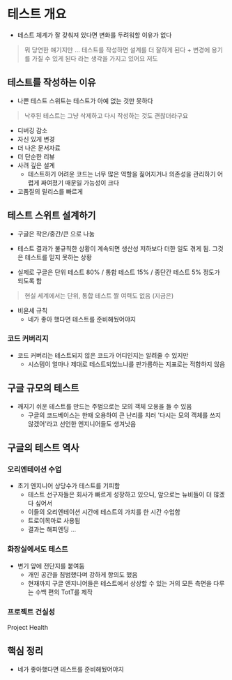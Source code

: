 # 테스트 개요

- 테스트 체계가 잘 갖춰져 있다면 변화를 두려워할 이유가 없다

> 뭐 당연한 얘기지만 ... 테스트를 작성하면 설계를 더 잘하게 된다 + 변경에 용기를 가질 수 있게 된다
> 라는 생각을 가지고 있어요 저도

## 테스트를 작성하는 이유

- 나쁜 테스트 스위트는 테스트가 아예 없는 것만 못하다

> 낙후된 테스트는 그냥 삭제하고 다시 작성하는 것도 괜찮더라구요 

- 디버깅 감소
- 자신 있게 변경
- 더 나은 문서자료
- 더 단순한 리뷰
- 사려 깊은 설계
  - 테스트하기 어려운 코드는 너무 많은 역할을 짊어지거나 의존성을 관리하기 어렵게 짜여졌기 때문일 가능성이 크다
- 고품질의 릴리스를 빠르게

## 테스트 스위트 설계하기

- 구글은 작은/중간/큰 으로 나눔

- 테스트 결과가 불규칙한 상황이 계속되면 생산성 저하보다 더한 일도 겪게 됨. 그것은 테스트를 믿지 못하는 상황

- 실제로 구글은 단위 테스트 80% / 통합 테스트 15% / 종단간 테스트 5% 정도가 되도록 함

> 현실 세계에서는 단위, 통합 테스트 짤 여력도 없음 (지금은)

- 비욘세 규칙
  - 네가 좋아 했다면 테스트를 준비해뒀어야지

### 코드 커버리지

- 코드 커버리는 테스트되지 않은 코드가 어디인지는 알려줄 수 있지만  
  - 시스템이 얼마나 제대로 테스트되었느냐를 판가름하는 지표로는 적합하지 않음

## 구글 규모의 테스트

- 깨지기 쉬운 테스트를 만드는 주범으로는 모의 객체 오용을 들 수 있음
  - 구글의 코드베이스는 한때 오용하여 큰 난리를 치러 '다시는 모의 객체를 쓰지 않겠어'라고 선언한 엔지니어들도 생겨낫음

## 구글의 테스트 역사

### 오리엔테이션 수업

- 초기 엔지니어 상당수가 테스트를 기피함
  - 테스트 선구자들은 회사가 빠르게 성장하고 있으니, 앞으로는 뉴비들이 더 많겠다 싶어서
  - 이들의 오리엔테이션 시간에 테스트의 가치를 한 시간 수업함
  - 트로이목마로 사용됨
  - 결과는 해피엔딩 ...

### 화장실에서도 테스트

- 변기 앞에 전단지를 붙여둠
  - 개인 공간을 침범했다며 강하게 항의도 했음
  - 현재까지 구글 엔지니어들은 테스트에서 상상할 수 있는 거의 모든 측면을 다루는 수백 편의 TotT를 제작


### 프로젝트 건실성

Project Health

## 핵심 정리

- 네가 좋아했다면 테스트를 준비해뒀어야지
